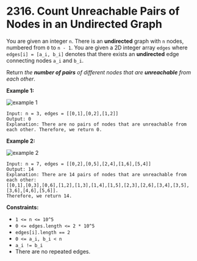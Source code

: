 # 2316. Count Unreachable Pairs of Nodes in an Undirected Graph

You are given an integer `n`. There is an **undirected** graph with `n` nodes, numbered from `0` to `n - 1`. You are given a 2D integer array `edges` where `edges[i] = [a_i, b_i]` denotes that there exists an **undirected** edge connecting nodes `a_i` and `b_i`.

Return *the **number of pairs** of different nodes that are **unreachable** from each other*.

**Example 1:**

![example 1](https://assets.leetcode.com/uploads/2022/05/05/tc-3.png)

```()
Input: n = 3, edges = [[0,1],[0,2],[1,2]]
Output: 0
Explanation: There are no pairs of nodes that are unreachable from each other. Therefore, we return 0.
```

**Example 2:**

![example 2](https://assets.leetcode.com/uploads/2022/05/05/tc-2.png)

```()
Input: n = 7, edges = [[0,2],[0,5],[2,4],[1,6],[5,4]]
Output: 14
Explanation: There are 14 pairs of nodes that are unreachable from each other:
[[0,1],[0,3],[0,6],[1,2],[1,3],[1,4],[1,5],[2,3],[2,6],[3,4],[3,5],[3,6],[4,6],[5,6]].
Therefore, we return 14.
```

**Constraints:**

- `1 <= n <= 10^5`
- `0 <= edges.length <= 2 * 10^5`
- `edges[i].length == 2`
- `0 <= a_i, b_i < n`
- `a_i != b_i`
- There are no repeated edges.
